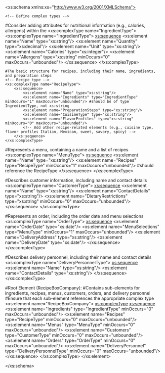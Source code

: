 <?xml version="1.0" encoding="UTF-8"?>
<xs:schema xmlns:xs="http://www.w3.org/2001/XMLSchema">

    <!-- Define complex types -->

#Consider adding attributes for nutritional information (e.g., calories, allergens) within the <xs:complexType name="IngredientType">
    <!-- Ingredient type -->
    <xs:complexType name="IngredientType">
        <xs:sequence>
            <xs:element name="Name" type="xs:string"/>
            <xs:element name="Quantity" type="xs:decimal"/>
            <xs:element name="Unit" type="xs:string"/>
            <xs:element name="Calories" type="xs:integer"/>
            <xs:element name="Allergens" type="xs:string" minOccurs="0" maxOccurs="unbounded"/>
            <!-- Add other nutritional information as needed as (vitamins, minerals) -->
        </xs:sequence>
    </xs:complexType>
  
    #The basic structure for recipes, including their name, ingredients, and preparation steps
    <!-- Recipe type -->
    <xs:complexType name="RecipeType">
        <xs:sequence>
            <xs:element name="Name" type="xs:string"/>
            <xs:element name="Ingredients" type="IngredientType" minOccurs="1" maxOccurs="unbounded"/> #should be of type IngredientType, not xs:string
            <xs:element name="PreparationSteps" type="xs:string"/>
            <xs:element name="CuisineType" type="xs:string"/>
            <xs:element name="FlavorProfiles" type="xs:string" minOccurs="0" maxOccurs="unbounded"/>
            <!-- Add other recipe-related elements (e.g., cuisine type, flavor profiles Italian, Mexican, sweet, savory, spicy) -->
        </xs:sequence>
    </xs:complexType>

#Represents a menu, containing a name and a list of recipes
    <!-- Menu type -->
    <xs:complexType name="MenuType">
        <xs:sequence>
            <xs:element name="Name" type="xs:string"/>
            <xs:element name="Recipes" type="RecipeType" minOccurs="1" maxOccurs="unbounded"/> #should reference the RecipeType
        </xs:sequence>
    </xs:complexType>

#Describes customer information, including name and contact details
    <!-- Customer type -->
    <xs:complexType name="CustomerType">
        <xs:sequence>
            <xs:element name="Name" type="xs:string"/>
            <xs:element name="ContactDetails" type="xs:string"/>
            <xs:element name="DietaryRestrictions" type="xs:string" minOccurs="0" maxOccurs="unbounded"/>
            <!-- Add other customer-related elements (preferences, ..) -->
        </xs:sequence>
    </xs:complexType>

#Represents an order, including the order date and menu selections
    <!-- Order type -->
    <xs:complexType name="OrderType">
        <xs:sequence>
            <xs:element name="OrderDate" type="xs:date"/>
            <xs:element name="MenuSelections" type="MenuType" minOccurs="1" maxOccurs="unbounded"/>
            <xs:element name="DeliveryAddress" type="xs:string"/>
            <xs:element name="DeliveryDate" type="xs:date"/>
            <!-- Add delivery information and customer reviews -->
        </xs:sequence>
    </xs:complexType>

#Describes delivery personnel, including their name and contact details
    <!-- Delivery personnel type -->
    <xs:complexType name="DeliveryPersonnelType">
        <xs:sequence>
            <xs:element name="Name" type="xs:string"/>
            <xs:element name="ContactDetails" type="xs:string"/>
            <!-- Add availability information -->
        </xs:sequence>
    </xs:complexType>

#Root Element (RecipeBoxCompany):
#Contains sub-elements for ingredients, recipes, menus, customers, orders, and delivery personnel
#Ensure that each sub-element references the appropriate complex type
    <!-- Define root element -->
    <xs:element name="RecipeBoxCompany">
        <xs:complexType>
            <xs:sequence>
                <xs:element name="Ingredients" type="IngredientType" minOccurs="0" maxOccurs="unbounded"/>
                <xs:element name="Recipes" type="RecipeType" minOccurs="0" maxOccurs="unbounded"/>
                <xs:element name="Menus" type="MenuType" minOccurs="0" maxOccurs="unbounded"/>
                <xs:element name="Customers" type="CustomerType" minOccurs="0" maxOccurs="unbounded"/>
                <xs:element name="Orders" type="OrderType" minOccurs="0" maxOccurs="unbounded"/>
                <xs:element name="DeliveryPersonnel" type="DeliveryPersonnelType" minOccurs="0" maxOccurs="unbounded"/>
            </xs:sequence>
        </xs:complexType>
    </xs:element>

</xs:schema>
